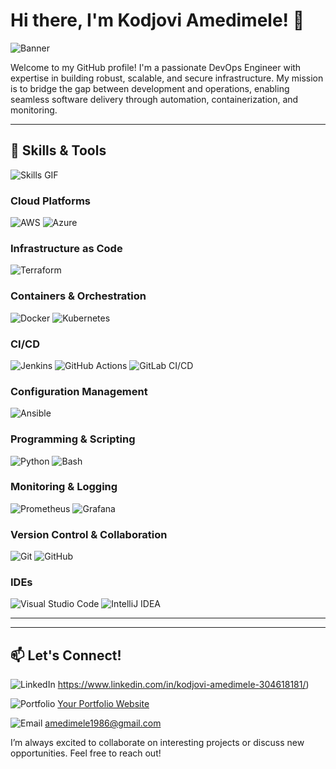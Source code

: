 # Hi there, I'm Kodjovi Amedimele! 👋

![Banner](https://via.placeholder.com/1000x200/4682B4/FFFFFF?text=Welcome+to+My+GitHub+Profile)

 Welcome to my GitHub profile! I'm a passionate DevOps Engineer with expertise in building robust, scalable, and secure infrastructure. My mission is to bridge the gap between development and operations, enabling seamless software delivery through automation, containerization, and monitoring.

---

## 🔧 Skills & Tools

![Skills GIF](https://media.giphy.com/media/qgQUggAC3Pfv687qPC/giphy.gif)

### Cloud Platforms
![AWS](https://img.icons8.com/color/48/000000/amazon-web-services.png)
![Azure](https://img.icons8.com/color/48/000000/azure-1.png)

### Infrastructure as Code
![Terraform](https://img.icons8.com/color/48/000000/terraform.png)

### Containers & Orchestration
![Docker](https://img.icons8.com/color/48/000000/docker.png)
![Kubernetes](https://img.icons8.com/color/48/000000/kubernetes.png)

### CI/CD
![Jenkins](https://img.icons8.com/color/48/000000/jenkins.png)
![GitHub Actions](https://img.icons8.com/color/48/000000/github.png)
![GitLab CI/CD](https://img.icons8.com/color/48/000000/gitlab.png)

### Configuration Management
![Ansible](https://img.icons8.com/color/48/000000/ansible.png)

### Programming & Scripting
![Python](https://img.icons8.com/color/48/000000/python.png)
![Bash](https://img.icons8.com/color/48/000000/console.png)

### Monitoring & Logging
![Prometheus](https://img.icons8.com/color/48/000000/prometheus-app.png)
![Grafana](https://img.icons8.com/color/48/000000/grafana.png)

### Version Control & Collaboration
![Git](https://img.icons8.com/color/48/000000/git.png)
![GitHub](https://img.icons8.com/color/48/000000/github.png)

### IDEs
![Visual Studio Code](https://img.icons8.com/color/48/000000/visual-studio-code-2019.png)
![IntelliJ IDEA](https://img.icons8.com/color/48/000000/intellij-idea.png)


---


---

## 📫 Let's Connect!

![LinkedIn](https://img.shields.io/badge/LinkedIn-Connect-blue?style=flat-square&logo=linkedin)
https://www.linkedin.com/in/kodjovi-amedimele-304618181/)

![Portfolio](https://img.shields.io/badge/Portfolio-Visit-orange?style=flat-square&logo=google-chrome)
[Your Portfolio Website](https://your-portfolio-website.com)

![Email](https://img.shields.io/badge/Email-Send%20a%20Mail-green?style=flat-square&logo=gmail)
amedimele1986@gmail.com

I’m always excited to collaborate on interesting projects or discuss new opportunities. Feel free to reach out!


